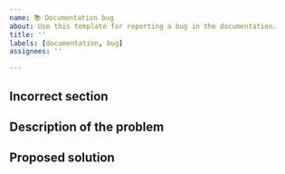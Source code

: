 ```yaml
---
name: 📚 Documentation bug
about: Use this template for reporting a bug in the documentation.
title: ''
labels: [documentation, bug]
assignees: ''

---
```


<!--
*******************
PLEASE TAKE CARE!!!
*******************

This is a syslog-ng documentation related ONLY request.

For creating issue request related to the syslog-ng application, use

https://github.com/syslog-ng/syslog-ng/issues/new/choose

-->

## Incorrect section
<!-- Which section of the documentation is wrong? Please include a link to it, if that is possible. -->

## Description of the problem
<!-- Which statements of the documentation are inaccurate? -->

## Proposed solution
<!-- What do you think the correction should be? -->
